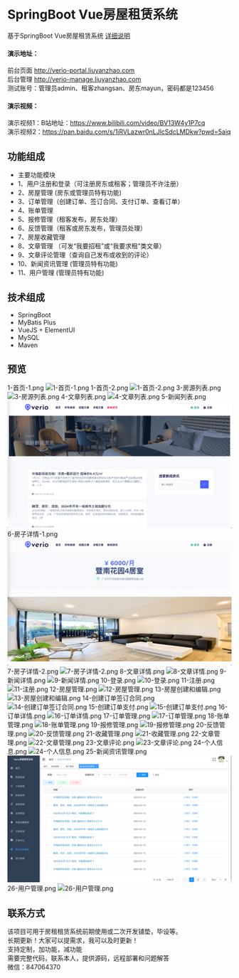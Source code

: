 # SpringBoot Vue房屋租赁系统
基于SpringBoot Vue房屋租赁系统
[详细说明](https://liuyanzhao.com/shop/verio-vue.html) <br/>

#### 演示地址：
  前台页面 http://verio-portal.liuyanzhao.com <br/>
  后台管理 http://verio-manage.liuyanzhao.com <br/>
  测试账号：管理员admin、租客zhangsan、房东mayun，密码都是123456 <br/>
  
####  演示视频：
演示视频1：B站地址：https://www.bilibili.com/video/BV13W4y1P7cq ﻿ <br/>
演示视频2：https://pan.baidu.com/s/1iRVLazwr0nLJlcSdcLMDkw?pwd=5aiq  <br/>

## 功能组成
- 主要功能模块
- 1、用户注册和登录（可注册房东或租客；管理员不许注册）
- 2、房屋管理 (房东或管理员特有功能)
- 3、订单管理（创建订单、签订合同、支付订单、查看订单）
- 4、账单管理
- 5、报修管理（租客发布，房东处理）
- 6、反馈管理（租客或房东发布，管理员处理）
- 7、房屋收藏管理
- 8、文章管理 （可发“我要招租”或“我要求租”类文章）
- 9、文章评论管理（查询自己发布或收到的评论）
- 10、新闻资讯管理 (管理员特有功能)
- 11、用户管理 (管理员特有功能)


## 技术组成
- SpringBoot
- MyBatis Plus
- VueJS + ElementUI
- MySQL
- Maven


## 预览
1-首页-1.png
![1-首页-1.png](img/1-首页-1.png)
1-首页-2.png
![1-首页-2.png](img/1-首页-2.png)
3-房源列表.png
![3-房源列表.png](img/3-房源列表.png)
4-文章列表.png
![4-文章列表.png](img/4-文章列表.png)
5-新闻列表.png
![5-新闻列表.png](img/5-新闻列表.png)
6-房子详情-1.png
![6-房子详情-1.png](img/6-房子详情-1.png)
7-房子详情-2.png
![7-房子详情-2.png](img/7-房子详情-2.png)
8-文章详情.png
![8-文章详情.png](img/8-文章详情.png)
9-新闻详情.png
![9-新闻详情.png](img/9-新闻详情.png)
10-登录.png
![10-登录.png](img/10-登录.png)
11-注册.png
![11-注册.png](img/11-注册.png)
12-房屋管理.png
![12-房屋管理.png](img/12-房屋管理.png)
13-房屋创建和编辑.png
![13-房屋创建和编辑.png](img/13-房屋创建和编辑.png)
14-创建订单签订合同.png
![14-创建订单签订合同.png](img/14-创建订单签订合同.png)
15-创建订单支付.png
![15-创建订单支付.png](img/15-创建订单支付.png)
16-订单详情.png
![16-订单详情.png](img/16-订单详情.png)
17-订单管理.png
![17-订单管理.png](img/17-订单管理.png)
18-账单管理.png
![18-账单管理.png](img/18-账单管理.png)
19-报修管理.png
![19-报修管理.png](img/19-报修管理.png)
20-反馈管理.png
![20-反馈管理.png](img/20-反馈管理.png)
21-收藏管理.png
![21-收藏管理.png](img/21-收藏管理.png)
22-文章管理.png
![22-文章管理.png](img/22-文章管理.png)
23-文章评论.png
![23-文章评论.png](img/23-文章评论.png)
24-个人信息.png
![24-个人信息.png](img/24-个人信息.png)
25-新闻资讯管理.png
![25-新闻资讯管理.png](img/25-新闻资讯管理.png)
26-用户管理.png
![26-用户管理.png](img/26-用户管理.png)


## 联系方式
该项目可用于房租租赁系统前期使用或二次开发铺垫，毕设等。 <br/>
长期更新！大家可以提需求，我可以及时更新！  <br/>
支持定制，加功能，减功能  <br/>
需要完整代码，联系本人，提供源码，远程部署和问题解答 <br/>
微信：847064370  <br/>

